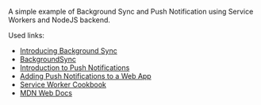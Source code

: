 A simple example of Background Sync and Push Notification using Service Workers and NodeJS backend.

Used links:
- [Introducing Background Sync](https://developers.google.com/web/updates/2015/12/background-sync)
- [BackgroundSync](https://github.com/WICG/BackgroundSync)
- [Introduction to Push Notifications](https://developers.google.com/web/ilt/pwa/introduction-to-push-notifications)
- [Adding Push Notifications to a Web App](https://developers.google.com/web/fundamentals/codelabs/push-notifications/)
- [Service Worker Cookbook](https://serviceworke.rs/)
- [MDN Web Docs](https://developer.mozilla.org/en-US/docs/Web/Progressive_web_apps)
